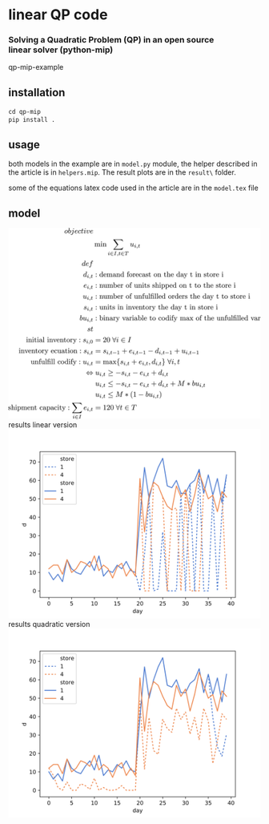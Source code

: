 # linear QP code
### Solving a Quadratic Problem (QP) in an open source linear solver (python-mip)
qp-mip-example

## installation 
    cd qp-mip
    pip install .

## usage
both models in the example are in `model.py` module, the helper described in the article is in `helpers.mip`. The result plots are in the `result\` folder. 

some of the equations latex code used in the article are in the `model.tex` file 

## model 

![model definition](medium_img/model_lineal.png "Model")
results linear version
![alt text](results/linear.png "Model")
results quadratic version
![alt text](results/quadratic.png "Model")